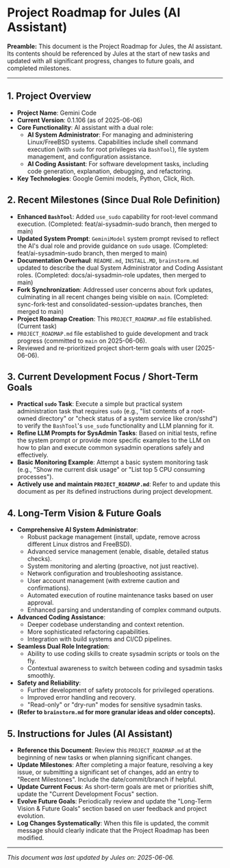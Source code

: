 # Project Roadmap for Jules (AI Assistant)

**Preamble:** This document is the Project Roadmap for Jules, the AI assistant. Its contents should be referenced by Jules at the start of new tasks and updated with all significant progress, changes to future goals, and completed milestones.

---

## 1. Project Overview

*   **Project Name**: Gemini Code
*   **Current Version**: 0.1.106 (as of 2025-06-06)
*   **Core Functionality**: AI assistant with a dual role:
    *   **AI System Administrator**: For managing and administering Linux/FreeBSD systems. Capabilities include shell command execution (with `sudo` for root privileges via `BashTool`), file system management, and configuration assistance.
    *   **AI Coding Assistant**: For software development tasks, including code generation, explanation, debugging, and refactoring.
*   **Key Technologies**: Google Gemini models, Python, Click, Rich.

## 2. Recent Milestones (Since Dual Role Definition)

*   **Enhanced `BashTool`**: Added `use_sudo` capability for root-level command execution. (Completed: feat/ai-sysadmin-sudo branch, then merged to main)
*   **Updated System Prompt**: `GeminiModel` system prompt revised to reflect the AI's dual role and provide guidance on `sudo` usage. (Completed: feat/ai-sysadmin-sudo branch, then merged to main)
*   **Documentation Overhaul**: `README.md`, `INSTALL.MD`, `brainstorm.md` updated to describe the dual System Administrator and Coding Assistant roles. (Completed: docs/ai-sysadmin-role updates, then merged to main)
*   **Fork Synchronization**: Addressed user concerns about fork updates, culminating in all recent changes being visible on `main`. (Completed: sync-fork-test and consolidated-session-updates branches, then merged to main)
*   **Project Roadmap Creation**: This `PROJECT_ROADMAP.md` file established. (Current task)
*   `PROJECT_ROADMAP.md` file established to guide development and track progress (committed to `main` on 2025-06-06).
*   Reviewed and re-prioritized project short-term goals with user (2025-06-06).

## 3. Current Development Focus / Short-Term Goals

*   **Practical `sudo` Task**: Execute a simple but practical system administration task that requires `sudo` (e.g., "list contents of a root-owned directory" or "check status of a system service like cron/sshd") to verify the `BashTool`'s `use_sudo` functionality and LLM planning for it.
*   **Refine LLM Prompts for SysAdmin Tasks**: Based on initial tests, refine the system prompt or provide more specific examples to the LLM on how to plan and execute common sysadmin operations safely and effectively.
*   **Basic Monitoring Example**: Attempt a basic system monitoring task (e.g., "Show me current disk usage" or "List top 5 CPU consuming processes").
*   **Actively use and maintain `PROJECT_ROADMAP.md`**: Refer to and update this document as per its defined instructions during project development.

## 4. Long-Term Vision & Future Goals

*   **Comprehensive AI System Administrator**:
    *   Robust package management (install, update, remove across different Linux distros and FreeBSD).
    *   Advanced service management (enable, disable, detailed status checks).
    *   System monitoring and alerting (proactive, not just reactive).
    *   Network configuration and troubleshooting assistance.
    *   User account management (with extreme caution and confirmations).
    *   Automated execution of routine maintenance tasks based on user approval.
    *   Enhanced parsing and understanding of complex command outputs.
*   **Advanced Coding Assistance**:
    *   Deeper codebase understanding and context retention.
    *   More sophisticated refactoring capabilities.
    *   Integration with build systems and CI/CD pipelines.
*   **Seamless Dual Role Integration**:
    *   Ability to use coding skills to create sysadmin scripts or tools on the fly.
    *   Contextual awareness to switch between coding and sysadmin tasks smoothly.
*   **Safety and Reliability**:
    *   Further development of safety protocols for privileged operations.
    *   Improved error handling and recovery.
    *   "Read-only" or "dry-run" modes for sensitive sysadmin tasks.
*   **(Refer to `brainstorm.md` for more granular ideas and older concepts).**

## 5. Instructions for Jules (AI Assistant)

*   **Reference this Document**: Review this `PROJECT_ROADMAP.md` at the beginning of new tasks or when planning significant changes.
*   **Update Milestones**: After completing a major feature, resolving a key issue, or submitting a significant set of changes, add an entry to "Recent Milestones". Include the date/commit/branch if helpful.
*   **Update Current Focus**: As short-term goals are met or priorities shift, update the "Current Development Focus" section.
*   **Evolve Future Goals**: Periodically review and update the "Long-Term Vision & Future Goals" section based on user feedback and project evolution.
*   **Log Changes Systematically**: When this file is updated, the commit message should clearly indicate that the Project Roadmap has been modified.

---
*This document was last updated by Jules on: 2025-06-06.*
